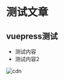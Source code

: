 # 测试文章

## vuepress测试

 - 测试内容
 - 测试内容2

![cdn](https://cdn.jsdelivr.net/gh/moyanxiaoq/pic@master/20200406/dojocat.jpg)
